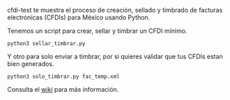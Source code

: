 cfdi-test te muestra el proceso de creación, sellado y timbrado de facturas
electrónicas (CFDIs) para México usando Python.

Tenemos un script para crear, sellar y timbrar un CFDI mínimo.

    python3 sellar_timbrar.py

Y otro para solo enviar a timbrar, por si quieres validar que tus CFDIs estan
bien generados.

    python3 solo_timbrar.py fac_temp.xml

Consulta el [wiki](https://github.com/mauriciobaeza/cfdi-test/wiki) para más
información.